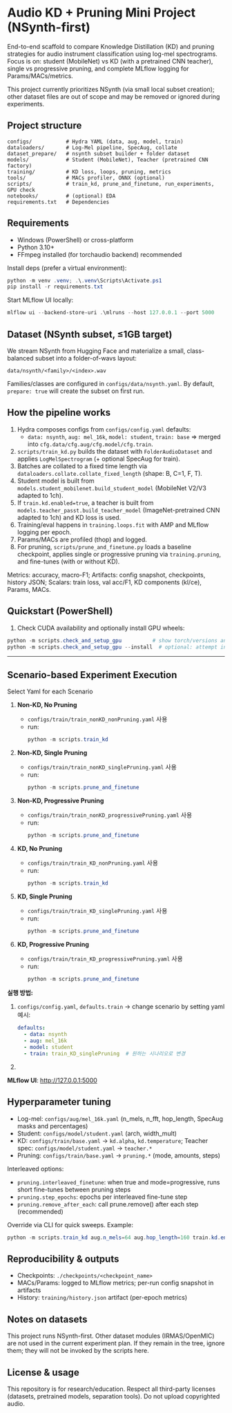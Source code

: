 # Audio KD + Pruning Mini Project (NSynth-first)

End-to-end scaffold to compare Knowledge Distillation (KD) and pruning strategies for audio instrument classification using log-mel spectrograms. Focus is on: student (MobileNet) vs KD (with a pretrained CNN teacher), single vs progressive pruning, and complete MLflow logging for Params/MACs/metrics.

This project currently prioritizes NSynth (via small local subset creation); other dataset files are out of scope and may be removed or ignored during experiments.

## Project structure

```
configs/           # Hydra YAML (data, aug, model, train)
dataloaders/       # Log-Mel pipeline, SpecAug, collate
dataset_prepare/   # nsynth subset builder + folder dataset
models/            # Student (MobileNet), Teacher (pretrained CNN factory)
training/          # KD loss, loops, pruning, metrics
tools/             # MACs profiler, ONNX (optional)
scripts/           # train_kd, prune_and_finetune, run_experiments, GPU check
notebooks/         # (optional) EDA
requirements.txt   # Dependencies
```

## Requirements

- Windows (PowerShell) or cross-platform
- Python 3.10+
- FFmpeg installed (for torchaudio backend) recommended

Install deps (prefer a virtual environment):

```powershell
python -m venv .venv; .\.venv\Scripts\Activate.ps1
pip install -r requirements.txt
```

Start MLflow UI locally:

```powershell
mlflow ui --backend-store-uri .\mlruns --host 127.0.0.1 --port 5000
```

## Dataset (NSynth subset, ≤1GB target)

We stream NSynth from Hugging Face and materialize a small, class-balanced subset into a folder-of-wavs layout:

```
data/nsynth/<family>/<index>.wav
```

Families/classes are configured in `configs/data/nsynth.yaml`. By default, `prepare: true` will create the subset on first run.

## How the pipeline works

1) Hydra composes configs from `configs/config.yaml` defaults:
   - `data: nsynth`, `aug: mel_16k`, `model: student`, `train: base` => merged into `cfg.data/cfg.aug/cfg.model/cfg.train`.
2) `scripts/train_kd.py` builds the dataset with `FolderAudioDataset` and applies `LogMelSpectrogram` (+ optional SpecAug for train).
3) Batches are collated to a fixed time length via `dataloaders.collate.collate_fixed_length` (shape: B, C=1, F, T).
4) Student model is built from `models.student_mobilenet.build_student_model` (MobileNet V2/V3 adapted to 1ch).
5) If `train.kd.enabled=true`, a teacher is built from `models.teacher_passt.build_teacher_model` (ImageNet-pretrained CNN adapted to 1ch) and KD loss is used.
6) Training/eval happens in `training.loops.fit` with AMP and MLflow logging per epoch.
7) Params/MACs are profiled (thop) and logged.
8) For pruning, `scripts/prune_and_finetune.py` loads a baseline checkpoint, applies single or progressive pruning via `training.pruning`, and fine-tunes (with or without KD).

Metrics: accuracy, macro-F1; Artifacts: config snapshot, checkpoints, history JSON; Scalars: train loss, val acc/F1, KD components (kl/ce), Params, MACs.

## Quickstart (PowerShell)

1) Check CUDA availability and optionally install GPU wheels:

```powershell
python -m scripts.check_and_setup_gpu          # show torch/versions and CUDA availability
python -m scripts.check_and_setup_gpu --install  # optional: attempt installing CUDA wheels (cu124)
```

---

## Scenario-based Experiment Execution

Select Yaml for each Scenario

1. **Non-KD, No Pruning**
   - `configs/train/train_nonKD_nonPruning.yaml` 사용
   - run: 
     ```powershell
     python -m scripts.train_kd
     ```

2. **Non-KD, Single Pruning**
   - `configs/train/train_nonKD_singlePruning.yaml` 사용
   - run: 
     ```powershell
     python -m scripts.prune_and_finetune
     ```

3. **Non-KD, Progressive Pruning**
   - `configs/train/train_nonKD_progressivePruning.yaml` 사용
   - run: 
     ```powershell
     python -m scripts.prune_and_finetune
     ```

4. **KD, No Pruning**
   - `configs/train/train_KD_nonPruning.yaml` 사용
   - run: 
     ```powershell
     python -m scripts.train_kd
     ```

5. **KD, Single Pruning**
   - `configs/train/train_KD_singlePruning.yaml` 사용
   - run: 
     ```powershell
     python -m scripts.prune_and_finetune
     ```

6. **KD, Progressive Pruning**
   - `configs/train/train_KD_progressivePruning.yaml` 사용
   - run: 
     ```powershell
     python -m scripts.prune_and_finetune
     ```

**실행 방법:**
1) `configs/config.yaml`,  `defaults.train` -> change scenario by setting yaml
   예시:
   ```yaml
   defaults:
     - data: nsynth
     - aug: mel_16k
     - model: student
     - train: train_KD_singlePruning  # 원하는 시나리오로 변경
   ```
2) 

**MLflow UI**: http://127.0.0.1:5000 

## Hyperparameter tuning

- Log-mel: `configs/aug/mel_16k.yaml` (n_mels, n_fft, hop_length, SpecAug masks and percentages)
- Student: `configs/model/student.yaml` (arch, width_mult)
- KD: `configs/train/base.yaml` → `kd.alpha`, `kd.temperature`; Teacher spec: `configs/model/student.yaml` → `teacher.*`
- Pruning: `configs/train/base.yaml` → `pruning.*` (mode, amounts, steps)

Interleaved options:

- `pruning.interleaved_finetune`: when true and mode=progressive, runs short fine-tunes between pruning steps
- `pruning.step_epochs`: epochs per interleaved fine-tune step
- `pruning.remove_after_each`: call prune.remove() after each step (recommended)

Override via CLI for quick sweeps. Example:

```powershell
python -m scripts.train_kd aug.n_mels=64 aug.hop_length=160 train.kd.enabled=true train.kd.alpha=0.6
```

## Reproducibility & outputs

- Checkpoints: `./checkpoints/<checkpoint_name>`
- MACs/Params: logged to MLflow metrics; per-run config snapshot in artifacts
- History: `training/history.json` artifact (per-epoch metrics)

## Notes on datasets

This project runs NSynth-first. Other dataset modules (IRMAS/OpenMIC) are not used in the current experiment plan. If they remain in the tree, ignore them; they will not be invoked by the scripts here.

## License & usage

This repository is for research/education. Respect all third-party licenses (datasets, pretrained models, separation tools). Do not upload copyrighted audio.

